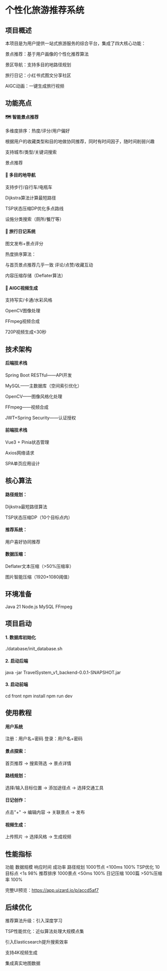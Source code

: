 # 个性化旅游推荐系统
## 项目概述
本项目是为用户提供一站式旅游服务的综合平台，集成了四大核心功能：

景点推荐：基于用户画像的个性化推荐算法

景区导航：支持多目的地路径规划

旅行日记：小红书式图文分享社区

AIGC动画：一键生成旅行视频

## 功能亮点
#### 🗺️ 智能景点推荐
多维度排序：热度/评分/用户偏好

根据用户的收藏类型和目的地做协同推荐，同时有时间因子，随时间削弱兴趣

支持城市/类型/关键词搜索

景点推荐

#### 🚶 多目的地导航
支持步行/自行车/电瓶车

Dijkstra算法计算最短路径

TSP状态压缩DP优化多点路线

设施分类搜索（厕所/餐厅等）

#### 📝 旅行日记系统
图文发布+景点评分

热度排序算法：

与首页景点推荐几乎一致
评论/点赞/收藏互动

内容压缩存储（Deflater算法）

#### 🎥 AIGC视频生成
支持写实/卡通/水彩风格

OpenCV图像处理

FFmpeg视频合成

720P视频生成<30秒

## 技术架构
#### 后端技术栈
Spring Boot	RESTful——API开发

MySQL——主数据库（空间索引优化）

OpenCV——图像风格化处理

FFmpeg——视频合成

JWT+Spring Security——认证授权

#### 前端技术栈
Vue3 + Pinia状态管理

Axios网络请求

SPA单页应用设计

## 核心算法
#### 路径规划：

Dijkstra最短路径算法

TSP状态压缩DP（10个目标点内）

#### 推荐系统：

用户喜好协同推荐

#### 数据压缩：

Deflater文本压缩（>50%压缩率）

图片智能压缩（1920×1080阈值）

## 环境准备
Java 21
Node.js
MySQL
FFmpeg

## 项目启动

#### 1. 数据库初始化
./database/init_database.sh

#### 2. 启动后端
java -jar TravelSystem_v1_backend-0.0.1-SNAPSHOT.jar

#### 3. 启动前端
cd front
npm install
npm run dev

## 使用教程
#### 用户系统
注册：用户名+密码
登录：用户名+密码

#### 景点探索：
首页推荐 → 搜索筛选 → 景点详情

#### 路线规划：
选择/输入目标位置 → 添加途径点 → 选择交通工具

#### 日记创作：
点击"+" → 编辑内容 → 关联景点 → 发布

#### 视频生成：
上传照片 → 选择风格 → 生成视频



## 性能指标
功能	数据规模	响应时间	成功率
路径规划	1000节点	<100ms	100%
TSP优化	10目标点	<1s	98%
推荐排序	1000景点	<50ms	100%
日记压缩	1000篇	>50%压缩率	100%

完整UI预览：https://app.uizard.io/p/accd5af7

## 后续优化
推荐算法升级：引入深度学习

TSP性能优化：近似算法处理大规模点集

引入Elasticsearch提升搜索效率

支持4K视频生成

集成真实地图数据
